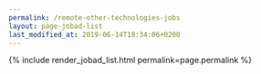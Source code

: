 ```yaml
---
permalink: /remote-other-technologies-jobs
layout: page-jobad-list
last_modified_at: 2019-06-14T18:34:06+0200
---
```

{% include render_jobad_list.html permalink=page.permalink %}
